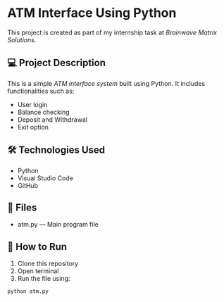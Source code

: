 # ATM Interface Using Python

This project is created as part of my internship task at *Brainwave Matrix Solutions*.

## 💻 Project Description

This is a simple *ATM interface system* built using Python. It includes functionalities such as:

- User login
- Balance checking
- Deposit and Withdrawal
- Exit option

## 🛠 Technologies Used

- Python
- Visual Studio Code
- GitHub

## 📁 Files

- atm.py — Main program file

## 🚀 How to Run

1. Clone this repository
2. Open terminal
3. Run the file using:
```bash
python atm.py
